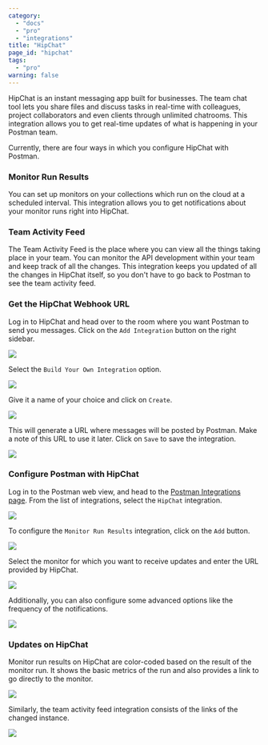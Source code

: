 ```yaml
---
category:
  - "docs"
  - "pro"
  - "integrations"
title: "HipChat"
page_id: "hipchat"
tags: 
  - "pro"
warning: false
---
```


HipChat is an instant messaging app built for businesses. The team chat tool lets you share files and discuss tasks in real-time with colleagues, project collaborators and even clients through unlimited chatrooms. This integration allows you to get real-time updates of what is happening in your Postman team.

Currently, there are four ways in which you configure HipChat with Postman.

### Monitor Run Results

You can set up monitors on your collections which run on the cloud at a scheduled interval. This integration allows you to get notifications about your monitor runs right into HipChat.

### Team Activity Feed

The Team Activity Feed is the place where you can view all the things taking place in your team. You can monitor the API development within your team and keep track of all the changes. This integration keeps you updated of all the changes in HipChat itself, so you don't have to go back to Postman to see the team activity feed.

### Get the HipChat Webhook URL

Log in to HipChat and head over to the room where you want Postman to send you messages. Click on the `Add Integration` button on the right sidebar.

![](https://s3.amazonaws.com/postman-static-getpostman-com/postman-docs/58856804.png)

Select the `Build Your Own Integration` option.

![](https://s3.amazonaws.com/postman-static-getpostman-com/postman-docs/58856838.png)

Give it a name of your choice and click on `Create`.

![](https://s3.amazonaws.com/postman-static-getpostman-com/postman-docs/58856857.png)

This will generate a URL where messages will be posted by Postman. Make a note of this URL to use it later. Click on `Save` to save the integration.

![](https://s3.amazonaws.com/postman-static-getpostman-com/postman-docs/58856916.png)

### Configure Postman with HipChat

Log in to the Postman web view, and head to the [Postman Integrations page](https://app.getpostman.com/dashboard/integrations). From the list of integrations, select the `HipChat` integration.

![](https://s3.amazonaws.com/postman-static-getpostman-com/postman-docs/58857100.png)

To configure the `Monitor Run Results` integration, click on the `Add` button.

![](https://s3.amazonaws.com/postman-static-getpostman-com/postman-docs/58857130.png)

Select the monitor for which you want to receive updates and enter the URL provided by HipChat.

![](https://s3.amazonaws.com/postman-static-getpostman-com/postman-docs/58857172.png)

Additionally, you can also configure some advanced options like the frequency of the notifications.

![](https://s3.amazonaws.com/postman-static-getpostman-com/postman-docs/58857210.png)

### Updates on HipChat

Monitor run results on HipChat are color-coded based on the result of the monitor run. It shows the basic metrics of the run and also provides a link to go directly to the monitor.

![](https://s3.amazonaws.com/postman-static-getpostman-com/postman-docs/58857265.png)

Similarly, the team activity feed integration consists of the links of the changed instance.

![](https://s3.amazonaws.com/postman-static-getpostman-com/postman-docs/58858083.png)
